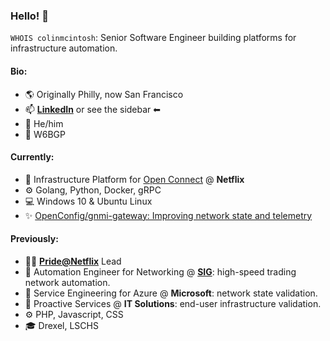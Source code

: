 ### Hello! 👋

`WHOIS colinmcintosh`: Senior Software Engineer building platforms for infrastructure automation.

#### Bio:
 - 🌎 Originally Philly, now San Francisco
 - 📫 **[LinkedIn](https://www.linkedin.com/in/colinamcintosh/)** or see the sidebar ⬅
 - 💬 He/him
 - 📶 W6BGP

#### Currently:
 - 💼 Infrastructure Platform for [Open Connect](https://openconnect.netflix.com/) @ **Netflix**
 - ⚙ Golang, Python, Docker, gRPC
 - 💻 Windows 10 & Ubuntu Linux
 - ✨ [OpenConfig/gnmi-gateway: Improving network state and telemetry](https://github.com/openconfig/gnmi-gateway)

#### Previously:
 - 🏳‍🌈 **[Pride@Netflix](https://jobs.netflix.com/inclusion)** Lead
 - 💼 Automation Engineer for Networking @ **[SIG](https://sig.com/)**: high-speed trading network automation.
 - 💼 Service Engineering for Azure @ **Microsoft**: network state validation.
 - 💼 Proactive Services @ **IT Solutions**: end-user infrastructure validation.
 - ⚙ PHP, Javascript, CSS
 - 🎓 Drexel, LSCHS
